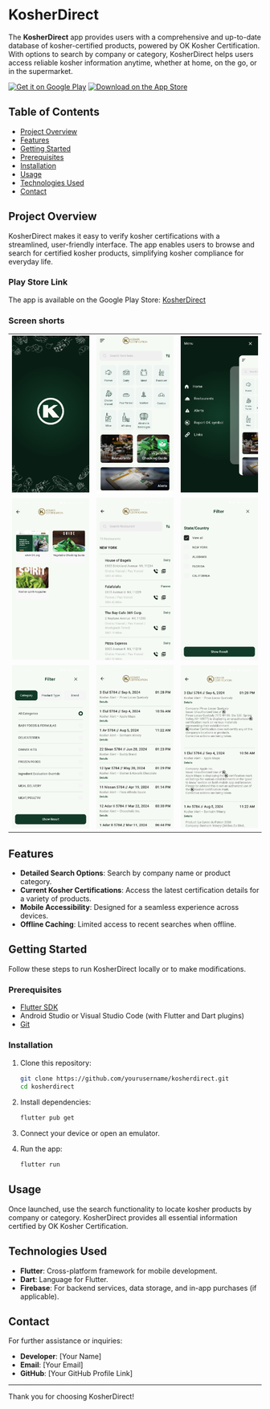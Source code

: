 # KosherDirect

The **KosherDirect** app provides users with a comprehensive and up-to-date database of kosher-certified products, powered by OK Kosher Certification. With options to search by company or category, KosherDirect helps users access reliable kosher information anytime, whether at home, on the go, or in the supermarket.

[<img src='https://upload.wikimedia.org/wikipedia/commons/7/78/Google_Play_Store_badge_EN.svg' alt='Get it on Google Play' height="50px" width="180px">](https://2ly.link/1zkKj)
[<img src='https://apple-resources.s3.amazonaws.com/media-badges/download-on-the-app-store/black/en-us.svg' alt="Download on the App Store" height="50px" width="180px">](https://2ly.link/1zkKV) 

## Table of Contents

- [Project Overview](#project-overview)
- [Features](#features)
- [Getting Started](#getting-started)
- [Prerequisites](#prerequisites)
- [Installation](#installation)
- [Usage](#usage)
- [Technologies Used](#technologies-used)
- [Contact](#contact)

## Project Overview

KosherDirect makes it easy to verify kosher certifications with a streamlined, user-friendly interface. The app enables users to browse and search for certified kosher products, simplifying kosher compliance for everyday life.

### Play Store Link

The app is available on the Google Play Store: [KosherDirect](https://play.google.com/store/apps/details?id=com.okkosher.foodguide)
### Screen shorts
<div >
  <table>
    <tr>
      <td><img src="screenshots/splash-screen.jpg" alt="splash-screen" width="200"/></td>
      <td><img src="screenshots/home-screen-categories-grid.jpg" alt="Home Screen" width="200"/></td>
      <td><img src="screenshots/navigation-menu.jpg" alt="Navigation Menu" width="200"/></td>
    </tr>
   <tr>
      <td><img src="screenshots/resources.jpg" alt="splash-screen" width="200"/></td>
      <td><img src="screenshots/restaurants_ny_listing.jpg" alt="Home Screen" width="200"/></td>
      <td><img src="screenshots/state_filter.jpg" alt="Navigation Menu" width="200"/></td>
    </tr>
   <tr>
      <td><img src="screenshots/category-filter-menu.jpg" alt="splash-screen" width="200"/></td>
      <td><img src="screenshots/alerts_list.jpg" alt="Home Screen" width="200"/></td>
      <td><img src="screenshots/alert_details.jpg" alt="Navigation Menu" width="200"/></td>
    </tr>
  </table>
</div>

## Features

- **Detailed Search Options**: Search by company name or product category.
- **Current Kosher Certifications**: Access the latest certification details for a variety of products.
- **Mobile Accessibility**: Designed for a seamless experience across devices.
- **Offline Caching**: Limited access to recent searches when offline.

## Getting Started

Follow these steps to run KosherDirect locally or to make modifications.

### Prerequisites

- [Flutter SDK](https://flutter.dev/docs/get-started/install)
- Android Studio or Visual Studio Code (with Flutter and Dart plugins)
- [Git](https://git-scm.com/)

### Installation

1. Clone this repository:

    ```bash
    git clone https://github.com/yourusername/kosherdirect.git
    cd kosherdirect
    ```

2. Install dependencies:

    ```bash
    flutter pub get
    ```

3. Connect your device or open an emulator.

4. Run the app:

    ```bash
    flutter run
    ```

## Usage

Once launched, use the search functionality to locate kosher products by company or category. KosherDirect provides all essential information certified by OK Kosher Certification.

## Technologies Used

- **Flutter**: Cross-platform framework for mobile development.
- **Dart**: Language for Flutter.
- **Firebase**: For backend services, data storage, and in-app purchases (if applicable).

## Contact

For further assistance or inquiries:

- **Developer**: [Your Name]
- **Email**: [Your Email]
- **GitHub**: [Your GitHub Profile Link]

---

Thank you for choosing KosherDirect!
